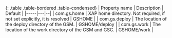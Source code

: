 
{: .table .table-bordered .table-condensed}
| Property name | Description | Default   |
|-----|---|--|
| com.gs.home | XAP home directory. Not required, if not set explicitly, it is resolved | GSHOME |
| com.gs.deploy | The location of the deploy directory of the GSM. | GSHOME/deploy |
| com.gs.work | The location of the work directory of the GSM and GSC. | GSHOME/work |

